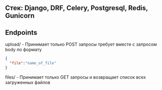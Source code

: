 Стек: Django, DRF, Celery, Postgresql, Redis, Gunicorn
------------------------------------------------------
Endpoints
------------------------------------------------------
upload/ - Принимает только POST запросы требует вместе 
с запросом body по формату
```json
{
  "file":"name_of_file"
}
```
files/ - Принимает только GET запросы и возвращает список
всех загруженных файлов

